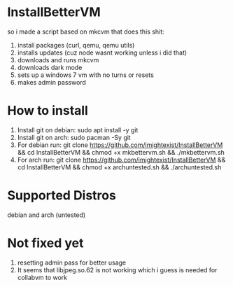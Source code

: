 # InstallBetterVM

so i made a script based on mkcvm that does this shit:
1. install packages (curl, qemu, qemu utils)
2. installs updates (cuz node wasnt working unless i did that)
3. downloads and runs mkcvm
4. downloads dark mode
5. sets up a windows 7 vm with no turns or resets
6. makes admin password

# How to install
1. Install git on debian: sudo apt install -y git
2. Install git on arch: sudo pacman -Sy git
3. For debian run: git clone https://github.com/imightexist/InstallBetterVM && cd InstallBetterVM && chmod +x mkbettervm.sh && ./mkbettervm.sh
4. For arch run: git clone https://github.com/imightexist/InstallBetterVM && cd InstallBetterVM && chmod +x archuntested.sh && ./archuntested.sh

# Supported Distros
debian and arch (untested)

# Not fixed yet
1. resetting admin pass for better usage
2. It seems that libjpeg.so.62 is not working which i guess is needed for collabvm to work


